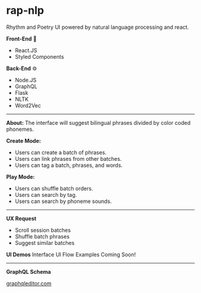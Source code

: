 # rap-nlp
Rhythm and Poetry UI powered by natural language processing and react.

**Front-End** 🎨
- React.JS
- Styled Components

**Back-End** ⚙
- Node.JS
- GraphQL
- Flask
- NLTK
- Word2Vec


------------------------------------------------------------------------------------


**About:**
	The interface will suggest bilingual phrases divided by color coded phonemes.

**Create Mode:**
- Users can create a batch of phrases.
- Users can link phrases from other batches.
- Users can tag a batch, phrases, and words.

**Play Mode:**
- Users can shuffle batch orders.
- Users can search by tag.
- Users can search by phoneme sounds.


------------------------------------------------------------------------------------

**UX Request**
- Scroll session batches
- Shuffle batch phrases
- Suggest similar batches

**UI Demos**
Interface UI Flow Examples Coming Soon!


------------------------------------------------------------------------------------

**GraphQL Schema**

[graphqleditor.com ](graphqleditor.com)







